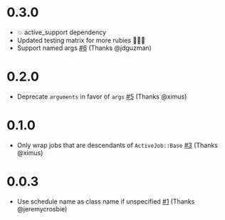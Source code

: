 # 0.3.0

- :boom: active_support dependency
- Updated testing matrix for more rubies 💎💎💎
- Support named args [#6](https://github.com/JustinAiken/active_scheduler/pull/6) (Thanks @jdguzman)

# 0.2.0

- Deprecate `arguments` in favor of `args` [#5](https://github.com/JustinAiken/active_scheduler/pull/5) (Thanks @ximus)

# 0.1.0

- Only wrap jobs that are descendants of `ActiveJob::Base` [#3](https://github.com/JustinAiken/active_scheduler/pull/3) (Thanks @ximus)

# 0.0.3

- Use schedule name as class name if unspecified [#1](https://github.com/JustinAiken/active_scheduler/pull/1) (Thanks @jeremycrosbie)

